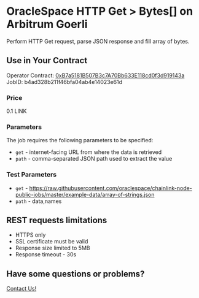 # OracleSpace HTTP Get > Bytes[] on Arbitrum Goerli

Perform HTTP Get request, parse JSON response and fill array of bytes.

## Use in Your Contract

Operator Contract: [0xB7a5181B507B3c7A70Bb633E118cd0f3d919143a](https://goerli.arbiscan.io/address/0xB7a5181B507B3c7A70Bb633E118cd0f3d919143a)  
JobID: b4ad328b211f46bfa04ab4e14023e61d

### Price

0.1 LINK

### Parameters

The job requires the following parameters to be specified:

- `get` - internet-facing URL from where the data is retrieved
- `path` - comma-separated JSON path used to extract the value

### Test Parameters

- `get` - https://raw.githubusercontent.com/oraclespace/chainlink-node-public-jobs/master/example-data/array-of-strings.json
- `path` - data,names

## REST requests limitations

- HTTPS only
- SSL certificate must be valid
- Response size limited to 5MB
- Response timeout - 30s

## Have some questions or problems?

[Contact Us!](https://github.com/oraclespace/chainlink-node-public-jobs#contact-us)
